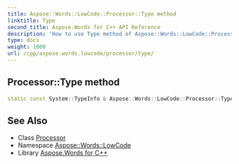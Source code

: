 ```yaml
---
title: Aspose::Words::LowCode::Processor::Type method
linktitle: Type
second_title: Aspose.Words for C++ API Reference
description: 'How to use Type method of Aspose::Words::LowCode::Processor class in C++.'
type: docs
weight: 1000
url: /cpp/aspose.words.lowcode/processor/type/
---
```

## Processor::Type method




```cpp
static const System::TypeInfo & Aspose::Words::LowCode::Processor::Type()
```

## See Also

* Class [Processor](../)
* Namespace [Aspose::Words::LowCode](../../)
* Library [Aspose.Words for C++](../../../)
